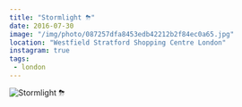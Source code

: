 ```yaml
---
title: "Stormlight ⛈"
date: 2016-07-30
image: "/img/photo/087257dfa8453edb42212b2f84ec0a65.jpg"
location: "Westfield Stratford Shopping Centre London"
instagram: true
tags:
 - london
---
```


![Stormlight ⛈](/img/photo/087257dfa8453edb42212b2f84ec0a65.jpg)
